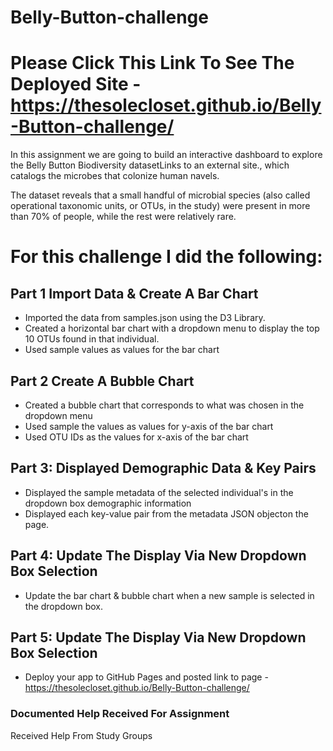 # Belly-Button-challenge

# Please Click This Link To See The Deployed Site - https://thesolecloset.github.io/Belly-Button-challenge/

In this assignment we are going to build an interactive dashboard to explore the Belly Button Biodiversity datasetLinks to an external site., which catalogs the microbes that colonize human navels.

The dataset reveals that a small handful of microbial species (also called operational taxonomic units, or OTUs, in the study) were present in more than 70% of people, while the rest were relatively rare.



# For this challenge I did the following:

## Part 1 Import Data & Create A Bar Chart

* Imported the data from samples.json using the D3 Library.
* Created a horizontal bar chart with a dropdown menu to display the top 10 OTUs found in that individual.
* Used sample values as values for the bar chart

## Part 2 Create A Bubble Chart

* Created a bubble chart that corresponds to what was chosen in the dropdown menu
* Used sample the values as values for y-axis of the bar chart
* Used OTU IDs as the values for x-axis of the bar chart

## Part 3: Displayed Demographic Data & Key Pairs

* Displayed the sample metadata of the selected individual's in the dropdown box demographic information
* Displayed each key-value pair from the metadata JSON objecton the page.

## Part 4: Update The Display Via New Dropdown Box Selection

* Update the bar chart & bubble chart when a new sample is selected in the dropdown box.

## Part 5: Update The Display Via New Dropdown Box Selection

* Deploy your app to GitHub Pages and posted link to page - https://thesolecloset.github.io/Belly-Button-challenge/

### Documented Help Received For Assignment
Received Help From Study Groups
